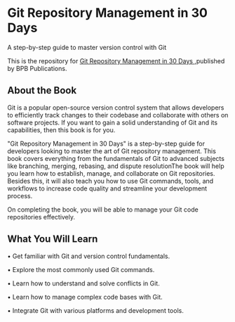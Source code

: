 # Git Repository Management in 30 Days

A step-by-step guide to master version control with Git


This is the repository for [Git Repository Management in 30 Days
](https://bpbonline.com/products/git-repository-management-in-30-days),published by BPB Publications.

## About the Book
Git is a popular open-source version control system that allows developers to efficiently track changes to their codebase and collaborate with others on software projects. If you want to gain a solid understanding of Git and its capabilities, then this book is for you.

"Git Repository Management in 30 Days" is a step-by-step guide for developers looking to master the art of Git repository management. This book covers everything from the fundamentals of Git to advanced subjects like branching, merging, rebasing, and dispute resolutionThe book will help you learn how to establish, manage, and collaborate on Git repositories. Besides this, it will also teach you how to use Git commands, tools, and workflows to increase code quality and streamline your development process.

On completing the book, you will be able to manage your Git code repositories effectively.

## What You Will Learn
•  Get familiar with Git and version control fundamentals.

•  Explore the most commonly used Git commands.

•  Learn how to understand and solve conflicts in Git.

•  Learn how to manage complex code bases with Git.

•  Integrate Git with various platforms and development tools.

